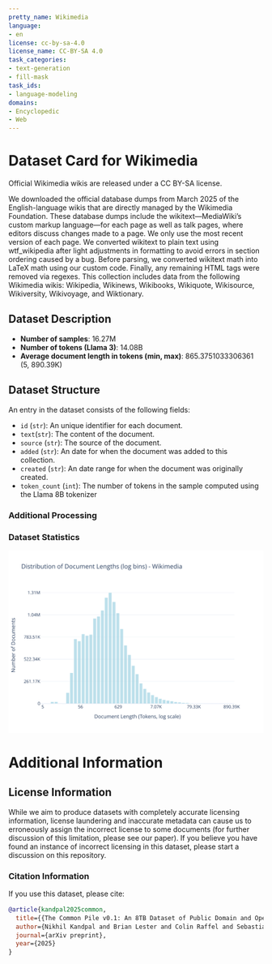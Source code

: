 ```yaml
---
pretty_name: Wikimedia
language:
- en
license: cc-by-sa-4.0
license_name: CC-BY-SA 4.0
task_categories:
- text-generation
- fill-mask
task_ids:
- language-modeling
domains:
- Encyclopedic
- Web
---
```


# Dataset Card for Wikimedia

<!-- START-SHORT DESCRIPTION -->
Official Wikimedia wikis are released under a CC BY-SA license.
<!-- END-SHORT DESCRIPTION -->

We downloaded the official database dumps from March 2025 of the English-language wikis that are directly managed by the Wikimedia Foundation. These database dumps include the wikitext—MediaWiki’s custom markup language—for each page as well as talk pages, where editors discuss changes made to a page. We only use the most recent version of each page. We converted wikitext to plain text using wtf_wikipedia after light adjustments in formatting to avoid errors in section ordering caused by a bug. Before parsing, we converted wikitext math into LaTeX math using our custom code. Finally, any remaining HTML tags were removed via regexes. This collection includes data from the following Wikimedia wikis: Wikipedia, Wikinews, Wikibooks, Wikiquote, Wikisource, Wikiversity, Wikivoyage, and Wiktionary.




## Dataset Description

<!-- START-DESC-STATS -->
- **Number of samples**: 16.27M
- **Number of tokens (Llama 3)**: 14.08B
- **Average document length in tokens (min, max)**: 865.3751033306361 (5, 890.39K)
<!-- END-DESC-STATS -->


## Dataset Structure
An entry in the dataset consists of the following fields:

- `id` (`str`): An unique identifier for each document.
- `text`(`str`): The content of the document.
- `source` (`str`): The source of the document.
- `added` (`str`): An date for when the document was added to this collection.
- `created` (`str`): An date range for when the document was originally created.
- `token_count` (`int`): The number of tokens in the sample computed using the Llama 8B tokenizer


### Additional Processing


### Dataset Statistics

<!-- START-DATASET PLOTS -->
<p align="center">
<img src="./images/dist_document_length.svg" width="600" style="margin-right: 10px;" />
</p>
<!-- END-DATASET PLOTS -->


# Additional Information

## License Information
While we aim to produce datasets with completely accurate licensing information, license laundering and inaccurate metadata can cause us to erroneously assign the incorrect license to some documents (for further discussion of this limitation, please see our paper). If you believe you have found an instance of incorrect licensing in this dataset, please start a discussion on this repository.

### Citation Information

If you use this dataset, please cite:
```bibtex
@article{kandpal2025common,
  title={{The Common Pile v0.1: An 8TB Dataset of Public Domain and Openly Licensed Text}},
  author={Nikhil Kandpal and Brian Lester and Colin Raffel and Sebastian Majstorovic and Stella Biderman and Baber Abbasi and Luca Soldaini and Enrico Shippole and A. Feder Cooper and Aviya Skowron and Shayne Longpre and Lintang Sutawika and Alon Albalak and Zhenlin Xu and Guilherme Penedo and Loubna Ben  and Elie Bakouch and John David  and Honglu Fan and Dashiell Stander and Guangyu Song and Aaron Gokaslan and John Kirchenbauer and Tom Goldstein and Brian R and Bhavya Kailkhura and Tyler Murray},
  journal={arXiv preprint},
  year={2025}
}
```
